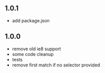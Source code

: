 ## 1.0.1
- add package.json

## 1.0.0
- remove old ie8 support
- some code cleanup
- tests
- remove first match if no selector provided

